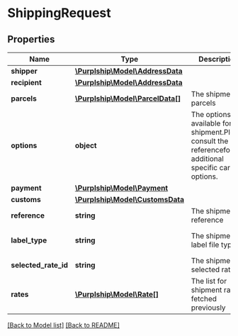 # ShippingRequest

## Properties
Name | Type | Description | Notes
------------ | ------------- | ------------- | -------------
**shipper** | [**\Purplship\Model\AddressData**](AddressData.md) |  | 
**recipient** | [**\Purplship\Model\AddressData**](AddressData.md) |  | 
**parcels** | [**\Purplship\Model\ParcelData[]**](ParcelData.md) | The shipment&#x27;s parcels | 
**options** | **object** | The options available for the shipment.Please consult the referencefor additional specific carriers options. | [optional] 
**payment** | [**\Purplship\Model\Payment**](Payment.md) |  | 
**customs** | [**\Purplship\Model\CustomsData**](CustomsData.md) |  | [optional] 
**reference** | **string** | The shipment reference | [optional] 
**label_type** | **string** | The shipment label file type. | [optional] [default to 'PDF']
**selected_rate_id** | **string** | The shipment selected rate. | 
**rates** | [**\Purplship\Model\Rate[]**](Rate.md) | The list for shipment rates fetched previously | 

[[Back to Model list]](../../README.md#documentation-for-models) [[Back to README]](../../README.md)

